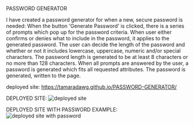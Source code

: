 
PASSWORD GENERATOR

I have created a password generator for when a new, secure password is needed:
When the button 'Generate Password' is clicked, there is a series of prompts which pop up for the password criteria. When user either confirms or denies what to include in the password, it applies to the generated password. The user can decide the length of the password and whether or not it includes lowercase, uppercase, numeric and/or special characters. The password length is generated to be at least 8 characters or no more than 128 characters. When all prompts are answered by the user, a password is generated which fits all requested attributes. The password is generated, written to the page. 


deployed site: https://tamaradawg.github.io/PASSWORD-GENERATOR/

DEPLOYED SITE:
![deployed site](https://user-images.githubusercontent.com/122523521/223003149-7dfb1b63-107f-4382-8bd0-945cfafbedb7.png)

DEPLOYED SITE WITH PASSWORD EXAMPLE:
![deployed site with password](https://user-images.githubusercontent.com/122523521/223003182-05544c2a-a189-46af-a21c-a14b53344ca7.png)
